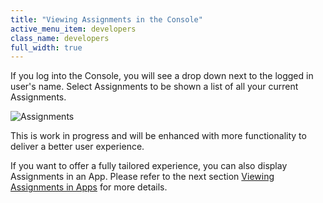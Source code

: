 ```yaml
---
title: "Viewing Assignments in the Console"
active_menu_item: developers
class_name: developers
full_width: true
---
```



If you log into the Console, you will see a drop down next to the logged in user's name. Select Assignments to be shown a list of all your current Assignments.

![Assignments](/img/docs/assignments.zoom68.png)

This is work in progress and will be enhanced with more functionality to deliver a better user experience.

If you want to offer a fully tailored experience, you can also display Assignments in an App. Please refer to the next section [Viewing Assignments in Apps](accessing-assignments-in-queri.htm) for more details.


